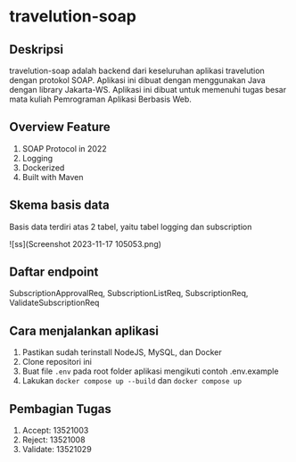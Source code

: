 # travelution-soap

## Deskripsi
travelution-soap adalah backend dari keseluruhan aplikasi travelution dengan protokol SOAP. Aplikasi ini dibuat dengan menggunakan Java dengan library Jakarta-WS. Aplikasi ini dibuat untuk memenuhi tugas besar mata kuliah Pemrograman Aplikasi Berbasis Web.

## Overview Feature
1. SOAP Protocol in 2022
2. Logging
3. Dockerized
4. Built with Maven

## Skema basis data
Basis data terdiri atas 2 tabel, yaitu tabel logging dan subscription

![ss](Screenshot 2023-11-17 105053.png)

## Daftar endpoint
SubscriptionApprovalReq, SubscriptionListReq, SubscriptionReq, ValidateSubscriptionReq

## Cara menjalankan aplikasi
1. Pastikan sudah terinstall NodeJS, MySQL, dan Docker
2. Clone repositori ini
3. Buat file `.env` pada root folder aplikasi mengikuti contoh .env.example
4. Lakukan `docker compose up --build` dan `docker compose up`

## Pembagian Tugas
1. Accept: 13521003
2. Reject: 13521008
3. Validate: 13521029
